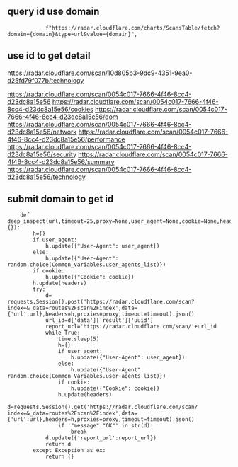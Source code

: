 ## query id use domain

                f"https://radar.cloudflare.com/charts/ScansTable/fetch?domain={domain}&type=url&value={domain}",

## use id to get detail


https://radar.cloudflare.com/scan/10d805b3-9dc9-4351-9ea0-d25fd79f077b/technology


https://radar.cloudflare.com/scan/0054c017-7666-4f46-8cc4-d23dc8a15e56
https://radar.cloudflare.com/scan/0054c017-7666-4f46-8cc4-d23dc8a15e56/cookies
https://radar.cloudflare.com/scan/0054c017-7666-4f46-8cc4-d23dc8a15e56/dom
https://radar.cloudflare.com/scan/0054c017-7666-4f46-8cc4-d23dc8a15e56/network
https://radar.cloudflare.com/scan/0054c017-7666-4f46-8cc4-d23dc8a15e56/performance
https://radar.cloudflare.com/scan/0054c017-7666-4f46-8cc4-d23dc8a15e56/security
https://radar.cloudflare.com/scan/0054c017-7666-4f46-8cc4-d23dc8a15e56/summary
https://radar.cloudflare.com/scan/0054c017-7666-4f46-8cc4-d23dc8a15e56/technology



## submit domain to get id

```
    def deep_inspect(url,timeout=25,proxy=None,user_agent=None,cookie=None,headers={}):
        h={}
        if user_agent:
            h.update({"User-Agent": user_agent})
        else:
            h.update({"User-Agent": random.choice(Common_Variables.user_agents_list)})
        if cookie:
            h.update({"Cookie": cookie})
        h.update(headers)
        try:
            d= requests.Session().post('https://radar.cloudflare.com/scan?index=&_data=routes%2Fscan%2Findex',data={'url':url},headers=h,proxies=proxy,timeout=timeout).json()
            url_id=d['data']['result']['uuid']
            report_url='https://radar.cloudflare.com/scan/'+url_id
            while True:
                time.sleep(5)
                h={}
                if user_agent:
                    h.update({"User-Agent": user_agent})
                else:
                    h.update({"User-Agent": random.choice(Common_Variables.user_agents_list)})
                if cookie:
                    h.update({"Cookie": cookie})
                h.update(headers)
                d=requests.Session().get('https://radar.cloudflare.com/scan?index=&_data=routes%2Fscan%2Findex',data={'url':url},headers=h,proxies=proxy,timeout=timeout).json()
                if '"message":"OK"' in str(d):
                    break
            d.update({'report_url':report_url})
            return d
        except Exception as ex:
            return {}
```
